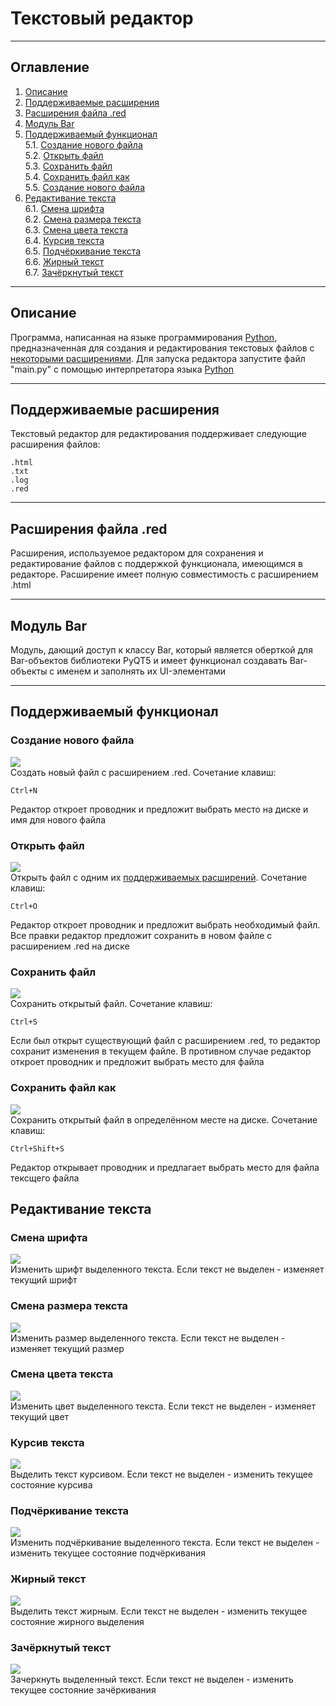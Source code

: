 # Текстовый редактор

---
## Оглавление
1. [Описание](#Описание)
2. [Поддерживаемые расширения](#Поддерживаемые-расширения)
3. [Расширения файла .red](#Расширения-файла-.red)
4. [Модуль Bar](#Модуль-Bar)
5. [Поддерживаемый функционал](#Поддерживаемый-функционал)</br>
5.1. [Создание нового файла](#Создание-нового-файла)</br>
5.2. [Открыть файл](#Открыть-файл)</br>
5.3. [Сохранить файл](#Сохранить-файл)</br>
5.4. [Сохранить файл как](#Сохранить-файл-как)</br>
5.5. [Создание нового файла](#Создание-нового-файла)</br>
6. [Редактивание текста](#Редактивание-текста)</br>
6.1. [Смена шрифта](#Смена-шрифта)</br>
6.2. [Смена размера текста](#Смена-размера-текста)</br>
6.3. [Смена цвета текста](#Смена-цвета-текста)</br>
6.4. [Курсив текста](#Курсив-текста)</br>
6.5. [Подчёркивание текста](#Подчёркивание-текста)</br>
6.6. [Жирный текст](#Жирный-текст)</br>
6.7. [Зачёркнутый текст](#Зачёркнутый-текст)</br>

---
## Описание
Программа, написанная на языке программирования [Python](https://ru.wikipedia.org/wiki/Python), 
предназначенная для создания и редактирования текстовых файлов с [некоторыми расширениями](#Поддерживаемые-расширения).
Для запуска редактора запустите файл "main.py" с помощью интерпретатора языка 
[Python](https://ru.wikipedia.org/wiki/Python)

---
## Поддерживаемые расширения
Текстовый редактор для редактирования поддерживает следующие расширения файлов: 
```
.html 
.txt 
.log 
.red
```

---
## Расширения файла .red
Расширения, используемое редактором для сохранения и редактирование файлов с поддержкой функционала, имеющимся в редакторе. Расширение имеет полную совместимость с расширением .html


---
## Модуль Bar
Модуль, дающий доступ к классу Bar, который является оберткой для Bar-объектов библиотеки PyQT5 и имеет функционал создавать Bar-объекты с именем и заполнять их UI-элементами


---
## Поддерживаемый функционал
### Создание нового файла
![](./Readme%20images/New.jpg)</br>
Создать новый файл с расширением .red. 
Сочетание клавиш:

```
Ctrl+N
```

Редактор откроет проводник и предложит выбрать место на диске и имя для нового файла



### Открыть файл
![](./Readme%20images/Open.jpg)</br>
Открыть файл с одним их [поддерживаемых расширений](#Поддерживаемые-расширения). 
Сочетание клавиш:

```
Ctrl+O
```

Редактор откроет проводник и предложит выбрать необходимый файл. Все правки редактор предложит сохранить в новом файле с расширением .red на диске



### Сохранить файл
![](./Readme%20images/Save.jpg)</br>
Сохранить открытый файл. 
Сочетание клавиш:

```
Ctrl+S
```

Если был открыт существующий файл с расширением .red, то редактор сохранит изменения в текущем файле. В противном случае редактор откроет проводник и предложит выбрать место для файла



### Сохранить файл как
![](./Readme%20images/SaveAs.jpg)</br>
Сохранить открытый файл в определённом месте на диске. 
Сочетание клавиш:

```
Ctrl+Shift+S
```

Редактор открывает проводник и предлагает выбрать место для файла тексщего файла


## Редактивание текста
### Смена шрифта
![](./Readme%20images/Font.jpg)</br>
Изменить шрифт выделенного текста. Если текст не выделен - изменяет текущий шрифт
### Смена размера текста
![](./Readme%20images/FontSize.jpg)</br>
Изменить размер выделенного текста. Если текст не выделен - изменяет текущий размер
### Смена цвета текста
![](./Readme%20images/FontColor.jpg)</br>
Изменить цвет выделенного текста. Если текст не выделен - изменяет текущий цвет
### Курсив текста
![](./Readme%20images/FontItalic.jpg)</br>
Выделить текст курсивом. Если текст не выделен - изменить текущее состояние курсива
### Подчёркивание текста
![](./Readme%20images/FontUnderline.jpg)</br>
Изменить подчёркивание выделенного текста. Если текст не выделен - изменить текущее состояние подчёркивания
### Жирный текст
![](./Readme%20images/FontBold.jpg)</br>
Выделить текст жирным. Если текст не выделен - изменить текущее состояние жирного выделения
### Зачёркнутый текст
![](./Readme%20images/FontStrike.jpg)</br>
Зачеркнуть выделенный текст. Если текст не выделен - изменить текущее состояние зачёркивания